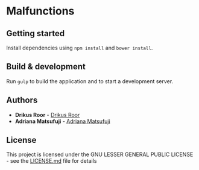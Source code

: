 # Malfunctions

## Getting started

Install dependencies using `npm install` and `bower install`.

## Build & development

Run `gulp` to build the application and to start a development server.

## Authors

* **Drikus Roor** - [Drikus Roor](https://github.com/drikusroor)
* **Adriana Matsufuji** - [Adriana Matsufuji](https://github.com/adrianabm)

## License

This project is licensed under the GNU LESSER GENERAL PUBLIC LICENSE - see the [LICENSE.md](LICENSE.md) file for details
